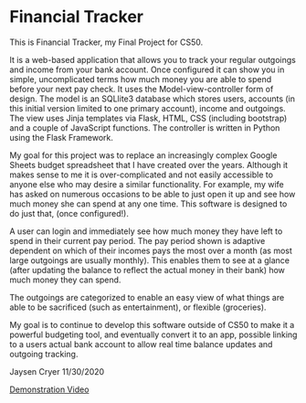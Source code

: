 # Financial Tracker

This is Financial Tracker, my Final Project for CS50.

It is a web-based application that allows you to track your regular outgoings and income from your bank account.
Once configured it can show you in simple, uncomplicated terms how much money you are able to spend before your next pay check.
It uses the Model-view-controller form of design.
The model is an SQLlite3 database which stores users, accounts (in this initial version limited to one primary account), income and outgoings.
The view uses Jinja templates via Flask, HTML, CSS (including bootstrap) and a couple of JavaScript functions.
The controller is written in Python using the Flask Framework.


My goal for this project was to replace an increasingly complex Google Sheets budget spreadsheet that I have created over the years.
Although it makes sense to me it is over-complicated and not easily accessible to anyone else who may desire a similar functionality.
For example, my wife has asked on numerous occasions to be able to just open it up and see how much money she can spend at any one time.
This software is designed to do just that, (once configured!).

A user can login and immediately see how much money they have left to spend in their current pay period.
The pay period shown is adaptive dependent on which of their incomes pays the most over a month (as most large outgoings are usually monthly).
This enables them to see at a glance (after updating the balance to reflect the actual money in their bank) how much money they can spend.

The outgoings are categorized to enable an easy view of what things are able to be sacrificed (such as entertainment), or flexible (groceries).

My goal is to continue to develop this software outside of CS50 to make it a powerful budgeting tool, and eventually convert it to an app,
possible linking to a users actual bank account to allow real time balance updates and outgoing tracking.

Jaysen Cryer 11/30/2020

[Demonstration Video](https://youtu.be/ULhXgYUXYYw)
